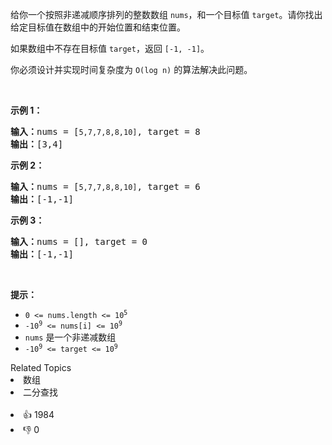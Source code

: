 <p>给你一个按照非递减顺序排列的整数数组 <code>nums</code>，和一个目标值 <code>target</code>。请你找出给定目标值在数组中的开始位置和结束位置。</p>

<p>如果数组中不存在目标值 <code>target</code>，返回&nbsp;<code>[-1, -1]</code>。</p>

<p>你必须设计并实现时间复杂度为&nbsp;<code>O(log n)</code>&nbsp;的算法解决此问题。</p>

<p>&nbsp;</p>

<p><strong>示例 1：</strong></p>

<pre>
<strong>输入：</strong>nums = [<span><code>5,7,7,8,8,10]</code></span>, target = 8
<strong>输出：</strong>[3,4]</pre>

<p><strong>示例&nbsp;2：</strong></p>

<pre>
<strong>输入：</strong>nums = [<span><code>5,7,7,8,8,10]</code></span>, target = 6
<strong>输出：</strong>[-1,-1]</pre>

<p><strong>示例 3：</strong></p>

<pre>
<strong>输入：</strong>nums = [], target = 0
<strong>输出：</strong>[-1,-1]</pre>

<p>&nbsp;</p>

<p><strong>提示：</strong></p>

<ul> 
 <li><code>0 &lt;= nums.length &lt;= 10<sup>5</sup></code></li> 
 <li><code>-10<sup>9</sup>&nbsp;&lt;= nums[i]&nbsp;&lt;= 10<sup>9</sup></code></li> 
 <li><code>nums</code>&nbsp;是一个非递减数组</li> 
 <li><code>-10<sup>9</sup>&nbsp;&lt;= target&nbsp;&lt;= 10<sup>9</sup></code></li> 
</ul>

<div><div>Related Topics</div><div><li>数组</li><li>二分查找</li></div></div><br><div><li>👍 1984</li><li>👎 0</li></div>